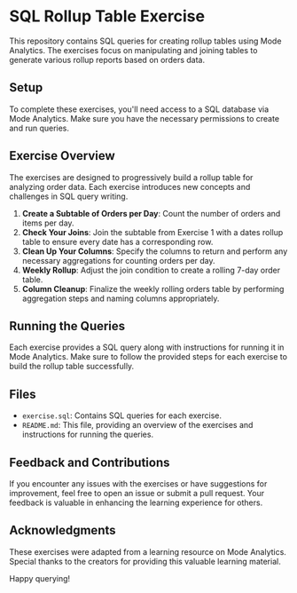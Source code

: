 # SQL Rollup Table Exercise

This repository contains SQL queries for creating rollup tables using Mode Analytics. The exercises focus on manipulating and joining tables to generate various rollup reports based on orders data.

## Setup

To complete these exercises, you'll need access to a SQL database via Mode Analytics. Make sure you have the necessary permissions to create and run queries.

## Exercise Overview

The exercises are designed to progressively build a rollup table for analyzing order data. Each exercise introduces new concepts and challenges in SQL query writing.

1. **Create a Subtable of Orders per Day**: Count the number of orders and items per day.
2. **Check Your Joins**: Join the subtable from Exercise 1 with a dates rollup table to ensure every date has a corresponding row.
3. **Clean Up Your Columns**: Specify the columns to return and perform any necessary aggregations for counting orders per day.
4. **Weekly Rollup**: Adjust the join condition to create a rolling 7-day order table.
5. **Column Cleanup**: Finalize the weekly rolling orders table by performing aggregation steps and naming columns appropriately.

## Running the Queries

Each exercise provides a SQL query along with instructions for running it in Mode Analytics. Make sure to follow the provided steps for each exercise to build the rollup table successfully.

## Files

- `exercise.sql`: Contains SQL queries for each exercise.
- `README.md`: This file, providing an overview of the exercises and instructions for running the queries.

## Feedback and Contributions

If you encounter any issues with the exercises or have suggestions for improvement, feel free to open an issue or submit a pull request. Your feedback is valuable in enhancing the learning experience for others.

## Acknowledgments

These exercises were adapted from a learning resource on Mode Analytics. Special thanks to the creators for providing this valuable learning material.

Happy querying!


